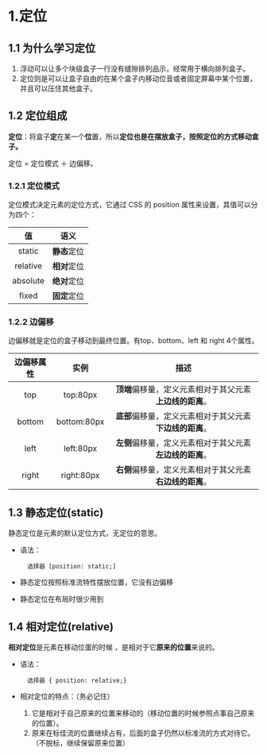 # 1.定位

## 1.1 为什么学习定位

1. 浮动可以让多个块级盒子一行没有缝隙排列品示，经常用于横向排列盒子。
2. 定位则是可以让盒子自由的在某个盒子内移动位音或者固定屏幕中某个位置，并且可以压住其他盒子。

## 1.2 定位组成

**定位**：将盒子**定**在某一个**位**置，所以**定位也是在摆放盒子，按照定位的方式移动盒子。**

定位 = 定位模式 ＋ 边偏移。

### 1.2.1 定位模式

定位模式决定元素的定位方式，它通过 CSS 的 position 属性来设置，其值可以分为四个：

|值|语义|
|:-:|:-:|
|static|**静态**定位|
|relative|**相对**定位|
|absolute|**绝对**定位|
|fixed|**固定**定位|

### 1.2.2 边偏移

边偏移就是定位的盒子移动到最终位置。有top、bottom、left 和 right 4个属性。

|边偏移属性|实例|描述|
|:-:|:-:|:-------:|
|top|top:80px|**顶端**偏移量，定义元素相对于其父元素**上边线的距离**。|
|bottom|bottom:80px|**底部**偏移量，定义元素相对于其父元素**下边线的距离**。|
|left|left:80px|**左侧**偏移量，定义元素相对于其父元素**左边线的距离**。|
|right|right:80px|**右侧**偏移量，定义元素相对于其父元素**右边线的距离**。|

## 1.3 静态定位(static)

静态定位是元素的默认定位方式，无定位的意思。

* 语法：

        选择器 [position: static;]

* 静态定位按照标准流特性摆放位置，它没有边偏移

* 静态定位在布局时很少用到

## 1.4 相对定位(relative)

**相对定位**是元素在移动位蛋的时候 ，是相对于它**原来的位置**来说的。

* 语法：

        选择器 { position: relative;}

* 相对定位的特点：（务必记住）

    1. 它是相对于自己原来的位置来移动的（移动位置的时候参照点事自己原来的位置）。
    2. 原来在标佳流的位置继续占有，后面的盒子仍然以标准流的方式对待它。（不脱标，继续保留原来位置）